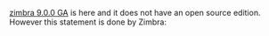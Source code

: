 [zimbra 9.0.0 GA](https://wiki.zimbra.com/wiki/Zimbra_Releases/9.0.0) is here and it does not have an open source edition.
However this statement is done by Zimbra:
